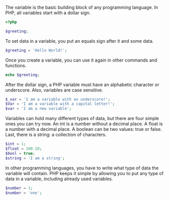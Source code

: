 The variable is the basic building block of any programming language.
In PHP, all variables start with a dollar sign.
```php
<?php

$greeting;
```

To set data in a variable, you put an equals sign after it and some data.
```php
$greeting = 'Hello World!';
```

Once you create a variable, you can use it again in other commands and functions.
```php
echo $greeting;
```

After the dollar sign, a PHP variable must have an alphabetic character or underscore. Also, variables are case sensitive.
```php
$_var = 'I am a variable with an underscore!';
$Var = 'I am a variable with a capital letter!';
$var = 'I am a new variable';
```

Variables can hold many different types of data, but there are four simple ones you can try now.
An int is a number without a decimal place.
A float is a number with a decimal place.
A boolean can be two values: true or false.
Last, there is a string: a collection of characters.
```php
$int = 1;
$float = 100.10;
$bool = true;
$string = 'I am a string';
```

In other programming languages, you have to write what type of data the variable will contain.
PHP keeps it simple by allowing you to put any type of data in a variable, including already used variables.
```php
$number = 1;
$number = 'one';
```
